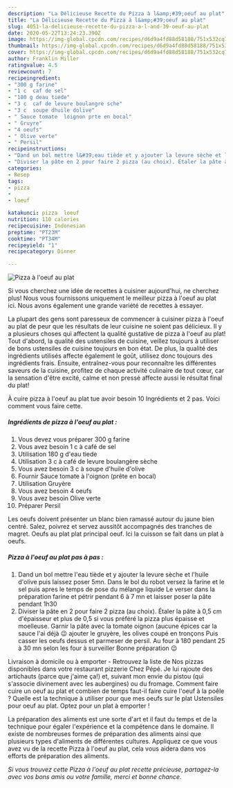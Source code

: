 ```yaml
---
description: "La Délicieuse Recette du Pizza à l&amp;#39;oeuf au plat"
title: "La Délicieuse Recette du Pizza à l&amp;#39;oeuf au plat"
slug: 4051-la-delicieuse-recette-du-pizza-a-l-and-39-oeuf-au-plat
date: 2020-05-22T13:24:23.390Z
image: https://img-global.cpcdn.com/recipes/d6d9a4fd88d58188/751x532cq70/pizza-a-loeuf-au-plat-photo-principale-de-la-recette.jpg
thumbnail: https://img-global.cpcdn.com/recipes/d6d9a4fd88d58188/751x532cq70/pizza-a-loeuf-au-plat-photo-principale-de-la-recette.jpg
cover: https://img-global.cpcdn.com/recipes/d6d9a4fd88d58188/751x532cq70/pizza-a-loeuf-au-plat-photo-principale-de-la-recette.jpg
author: Franklin Miller
ratingvalue: 4.5
reviewcount: 7
recipeingredient:
- "300 g farine"
- "1 c  caf de sel"
- "180 g deau tiede"
- "3 c  caf de levure boulangre sche"
- "3 c  soupe dhuile dolive"
- " Sauce tomate  loignon prte en bocal"
- " Gruyre"
- "4 oeufs"
- " Olive verte"
- " Persil"
recipeinstructions:
- "Dand un bol mettre l&#39;eau tiède et y ajouter la levure sèche et l&#39;huile d&#39;olive puis laissez poser 5mn. Dans le bol du robot versez la farine et le sel puis apres le temps de pose du mélange liquide Le verser dans la préparation farine et pétrir pendant 6 à 7 mn et laisser poser la pâte pendant 1h30"
- "Diviser la pâte en 2 pour faire 2 pizza (au choix). Étaler la pâte à 0,5 cm d&#39;épaisseur et plus de 0,5 si vous préféré la pizza plus épaisse et moelleuse. Garnir la pâte avec la tomate oignon (aucune épices car la sauce l&#39;ai déjà 😉 ajouter le gruyère, les olives coupé en tronçons Puis casser les oeufs dessus et parmeser de persil. Au four à 180 pendant 25 à 30 mn selon les four à surveiller Bonne préparation 😉"
categories:
- Resep
tags:
- pizza
- 
- loeuf

katakunci: pizza  loeuf 
nutrition: 110 calories
recipecuisine: Indonesian
preptime: "PT23M"
cooktime: "PT34M"
recipeyield: "1"
recipecategory: Dinner

---
```



![Pizza à l&#39;oeuf au plat](https://img-global.cpcdn.com/recipes/d6d9a4fd88d58188/751x532cq70/pizza-a-loeuf-au-plat-photo-principale-de-la-recette.jpg)

Si vous cherchez une idée de recettes à cuisiner aujourd'hui, ne cherchez plus! Nous vous fournissons uniquement le meilleur pizza à l&#39;oeuf au plat ici. Nous avons également une grande variété de recettes à essayer.

La plupart des gens sont paresseux de commencer à cuisiner pizza à l&#39;oeuf au plat de peur que les résultats de leur cuisine ne soient pas délicieux. Il y a plusieurs choses qui affectent la qualité gustative de pizza à l&#39;oeuf au plat! Tout d'abord, la qualité des ustensiles de cuisine, veillez toujours à utiliser de bons ustensiles de cuisine toujours en bon état. De plus, la qualité des ingrédients utilisés affecte également le goût, utilisez donc toujours des ingrédients frais. Ensuite, entraînez-vous pour reconnaître les différentes saveurs de la cuisine, profitez de chaque activité culinaire de tout cœur, car la sensation d'être excité, calme et non pressé affecte aussi le résultat final du plat!

<!--inarticleads1-->

À cuire pizza à l&#39;oeuf au plat tue avoir besoin 10 Ingrédients et 2 pas. Voici comment vous faire cette.

##### Ingrédients de pizza à l&#39;oeuf au plat :

1. Vous devez vous préparer 300 g farine
1. Vous avez besoin 1 c à café de sel
1. Utilisation 180 g d&#39;eau tiede
1. Utilisation 3 c à café de levure boulangère sèche
1. Vous avez besoin 3 c à soupe d&#39;huile d&#39;olive
1. Fournir  Sauce tomate à l&#39;oignon (prête en bocal)
1. Utilisation  Gruyère
1. Vous avez besoin 4 oeufs
1. Vous avez besoin  Olive verte
1. Préparer  Persil


Les oeufs doivent présenter un blanc bien ramassé autour du jaune bien centré. Salez, poivrez et servez aussitôt accompagnés des tranches de magret. Oeufs au plat plat principal oeuf. Ici la cuisson se fait dans un plat à oeufs. 

<!--inarticleads2-->

##### Pizza à l&#39;oeuf au plat pas à pas :

1. Dand un bol mettre l&#39;eau tiède et y ajouter la levure sèche et l&#39;huile d&#39;olive puis laissez poser 5mn. Dans le bol du robot versez la farine et le sel puis apres le temps de pose du mélange liquide Le verser dans la préparation farine et pétrir pendant 6 à 7 mn et laisser poser la pâte pendant 1h30
1. Diviser la pâte en 2 pour faire 2 pizza (au choix). Étaler la pâte à 0,5 cm d&#39;épaisseur et plus de 0,5 si vous préféré la pizza plus épaisse et moelleuse. Garnir la pâte avec la tomate oignon (aucune épices car la sauce l&#39;ai déjà 😉 ajouter le gruyère, les olives coupé en tronçons Puis casser les oeufs dessus et parmeser de persil. Au four à 180 pendant 25 à 30 mn selon les four à surveiller Bonne préparation 😉


Livraison à domicile ou à emporter - Retrouvez la liste de Nos pizzas disponibles dans votre restaurant pizzerie Chez Pépé. Je lui rajoute des artichauts (parce que j&#39;aime ça!) et, suivant mon envie du pistou (qui s&#39;associe divinement avec les aubergines) ou du fromage. Comment faire cuire un oeuf au plat et combien de temps faut-il faire cuire l&#39;oeuf à la poêle ? Quelle est la technique à utiliser pour que mes oeufs sur le plat Ustensiles pour oeuf au plat. Optez pour un plat à emporter ! 

<!--inarticleads1-->

<p>
La préparation des aliments est une sorte d'art et il faut du temps et de la technique pour égaler l'expérience et la compétence dans le domaine. Il existe de nombreuses formes de préparation des aliments ainsi que plusieurs types d'aliments de différentes cultures. Appliquez ce que vous avez vu de la recette Pizza à l&#39;oeuf au plat, cela vous aidera dans vos efforts de préparation des aliments.
</p>

<p>
<i>Si vous trouvez cette Pizza à l&#39;oeuf au plat recette précieuse, partagez-la avec vos bons amis ou votre famille, merci et bonne chance.</i>
</p>
